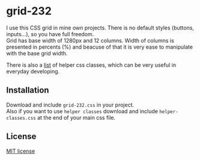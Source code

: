 # grid-232
I use this CSS grid in mine own projects. There is no default styles (buttons, inputs...), so you have full freedom. <br />
Grid has base width of 1280px and 12 columns. Width of columns is presented in percents (%) and beacuse of that it is very ease to manipulate with the base grid width.

There is also a [list](https://github.com/steve-232/grid-232/blob/master/helper-classes.css) of helper css classes, which can be very useful in everyday developing.

## Installation
Download and include `grid-232.css` in your project. <br />
Also if you want to use `helper classes` download and include `helper-classes.css` at the end of your main css file.

## License
[MIT license](http://www.opensource.org/licenses/MIT)
